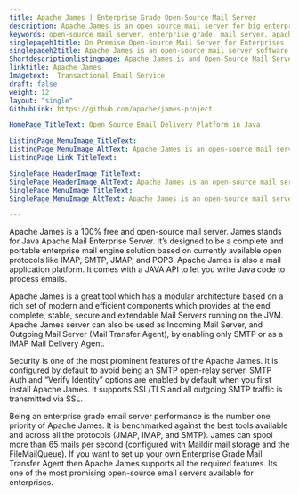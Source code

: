 ```yaml
---
title: Apache James | Enterprise Grade Open-Source Mail Server
description: Apache James is an open source mail server for big enterprises. It’s a free email software and a 100% pure Java SMTP, IMAP, JMAP and POP3 Mail server.
keywords: open-source mail server, enterprise grade, mail server, apache james, incoming mail server, outgoing mail server, pop3 mail server, imap server, mail server software, smtp server
singlepageh1title: On Premise Open-Source Mail Server for Enterprises
singlepageh2title: Apache James is an open-source mail server software for big enterprises. It's a free mail server with the following supported protocols IMAP, SMTP, JMAP, POP3.
Shortdescriptionlistingpage: Apache James is and Open-Source Mail Server. It’s a simple and easy setup free SMTP server for big enterprises.
linktitle: Apache James
Imagetext:  Transactional Email Service
draft: false
weight: 12
layout: "single"
GithubLink: https://github.com/apache/james-project

HomePage_TitleText: Open Source Email Delivery Platform in Java

ListingPage_MenuImage_TitleText: 
ListingPage_MenuImage_AltText: Apache James is an open-source mail server for enterprises.
ListingPage_Link_TitleText: 

SinglePage_HeaderImage_TitleText: 
SinglePage_HeaderImage_AltText: Apache James is an open-source mail server for enterprises.
SinglePage_MenuImage_TitleText: 
SinglePage_MenuImage_AltText: Apache James is an open-source mail server for enterprises.

---
```


Apache James is a 100% free and open-source mail server. James stands for Java Apache Mail Enterprise Server. It’s designed to be a complete and portable enterprise mail engine solution based on currently available open protocols like IMAP, SMTP, JMAP, and POP3. Apache James is also a mail application platform. It comes with a JAVA API to let you write Java code to process emails.

Apache James is a great tool which has a modular architecture based on a rich set of modern and efficient components which provides at the end complete, stable, secure and extendable Mail Servers running on the JVM. Apache James server can also be used as Incoming Mail Server, and Outgoing Mail Server (Mail Transfer Agent), by enabling only SMTP or as a IMAP Mail Delivery Agent.

Security is one of the most prominent features of the Apache James. It is configured by default to avoid being an SMTP open-relay server. SMTP Auth and “Verify Identity” options are enabled by default when you first install Apache James. It supports SSL/TLS and all outgoing SMTP traffic is transmitted via SSL.

Being an enterprise grade email server performance is the number one priority of Apache James. It is benchmarked against the best tools available and across all the protocols (JMAP, IMAP, and SMTP). James can spool more than 65 mails per second (configured with Maildir mail storage and the FileMailQueue).
If you want to set up your own Enterprise Grade Mail Transfer Agent then Apache James supports all the required features. Its one of the most promising open-source email servers available for enterprises.
